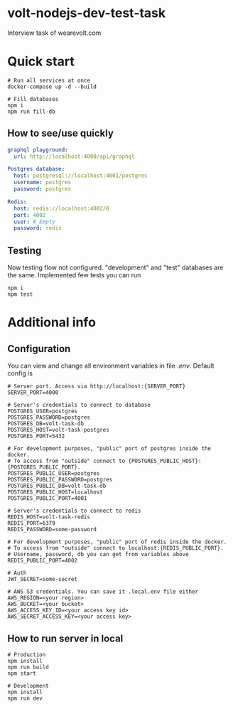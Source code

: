 # volt-nodejs-dev-test-task

Interview task of wearevolt.com

# Quick start

```shell
# Run all services at once
docker-compose up -d --build
```

```shell
# Fill databases
npm i
npm run fill-db
```

## How to see/use quickly
```yaml
graphql playground:
  url: http://localhost:4000/api/graphql

Postgres database:
  host: postgresql://localhost:4001/postgres
  username: postgres
  password: postgres

Redis:
  host: redis://localhost:4002/0
  port: 4002
  user: # Empty
  password: redis
```

## Testing

Now testing flow not configured. "development" and "test" databases are the same. Implemented few tests you can run
```shell
npm i
npm test
```

# Additional info

## Configuration

You can view and change all environment variables in file *.env*. Default config is
```shell
# Server port. Access via http://localhost:{SERVER_PORT}
SERVER_PORT=4000

# Server's credentials to connect to database
POSTGRES_USER=postgres
POSTGRES_PASSWORD=postgres
POSTGRES_DB=volt-task-db
POSTGRES_HOST=volt-task-postgres
POSTGRES_PORT=5432

# For development purposes, "public" port of postgres inside the docker.
# To access from "outside" connect to {POSTGRES_PUBLIC_HOST}:{POSTGRES_PUBLIC_PORT}.
POSTGRES_PUBLIC_USER=postgres
POSTGRES_PUBLIC_PASSWORD=postgres
POSTGRES_PUBLIC_DB=volt-task-db
POSTGRES_PUBLIC_HOST=localhost
POSTGRES_PUBLIC_PORT=4001

# Server's credentials to connect to redis
REDIS_HOST=volt-task-redis
REDIS_PORT=6379
REDIS_PASSWORD=some-password

# For development purposes, "public" port of redis inside the docker.
# To access from "outside" connect to localhost:{REDIS_PUBLIC_PORT}.
# Username, password, db you can get from variables above
REDIS_PUBLIC_PORT=4002

# Auth
JWT_SECRET=some-secret

# AWS S3 credentials. You can save it .local.env file either
AWS_REGION=<your region>
AWS_BUCKET=<your bucket>
AWS_ACCESS_KEY_ID=<your access key id>
AWS_SECRET_ACCESS_KEY=<your access key>
```

## How to run server in local
```shell
# Production
npm install
npm run build
npm start
```
```shell
# Development
npm install
npm run dev
```

